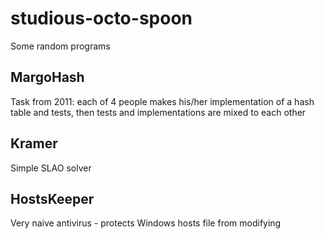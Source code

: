 # studious-octo-spoon
Some random programs

## MargoHash

Task from 2011: each of 4 people makes his/her implementation of a hash table and tests, then tests and implementations are mixed to each other

## Kramer

Simple SLAO solver

## HostsKeeper

Very naive antivirus - protects Windows hosts file from modifying